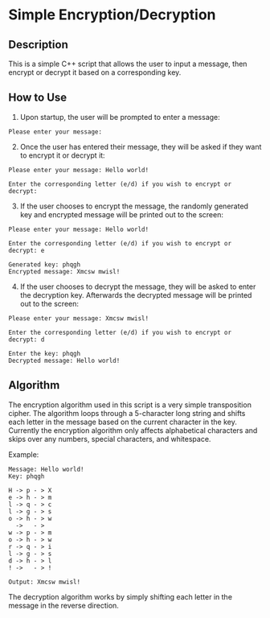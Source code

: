 # Simple Encryption/Decryption

## Description

This is a simple C++ script that allows the user to input a message, then encrypt or decrypt it based on a corresponding key.

## How to Use

1. Upon startup, the user will be prompted to enter a message:
```
Please enter your message:
```
2. Once the user has entered their message, they will be asked if they want to encrypt it or decrypt it:
```
Please enter your message: Hello world!

Enter the corresponding letter (e/d) if you wish to encrypt or decrypt:
```
3. If the user chooses to encrypt the message, the randomly generated key and encrypted message will be printed out to the screen:
```
Please enter your message: Hello world!

Enter the corresponding letter (e/d) if you wish to encrypt or decrypt: e

Generated key: phqgh
Encrypted message: Xmcsw mwisl!
```
4. If the user chooses to decrypt the message, they will be asked to enter the decryption key. Afterwards the decrypted message will be printed out to the screen:
```
Please enter your message: Xmcsw mwisl!

Enter the corresponding letter (e/d) if you wish to encrypt or decrypt: d

Enter the key: phqgh
Decrypted message: Hello world!
```

## Algorithm

The encryption algorithm used in this script is a very simple transposition cipher. The algorithm loops through a 5-character long string and shifts each letter in the message based on the current character in the key. Currently the encryption algorithm only affects alphabetical characters and skips over any numbers, special characters, and whitespace.

Example:
```
Message: Hello world!
Key: phqgh

H -> p - > X
e -> h - > m
l -> q - > c
l -> g - > s
o -> h - > w
  ->   - >  
w -> p - > m
o -> h - > w
r -> q - > i
l -> g - > s
d -> h - > l
! ->   - > !

Output: Xmcsw mwisl!
```
The decryption algorithm works by simply shifting each letter in the message in the reverse direction.
